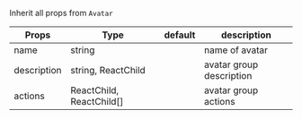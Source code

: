 Inherit all props from `Avatar`

| Props       | Type                     | default | description              |
| ----------- | ------------------------ | ------- | ------------------------ |
| name        | string                   |         | name of avatar           |
| description | string, ReactChild       |         | avatar group description |
| actions     | ReactChild, ReactChild[] |         | avatar group actions     |

